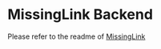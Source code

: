 # MissingLink Backend

Please refer to the readme of [MissingLink](https://github.com/allister-grange/missinglink)